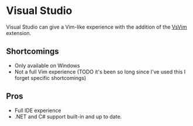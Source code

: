 # Visual Studio
Visual Studio can give a Vim-like experience with the addition of the [VsVim](https://github.com/VsVim/VsVim) extension.
## Shortcomings
* Only available on Windows
* Not a full Vim experience (TODO it's been so long since I've used this I forget specific shortcomings)
## Pros
* Full IDE experience
* .NET and C# support built-in and up to date.
